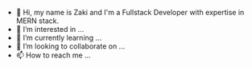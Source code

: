 - 👋 Hi, my name is Zaki and I'm a Fullstack Developer with expertise in MERN stack.
- 👀 I’m interested in ...
- 🌱 I’m currently learning ...
- 💞️ I’m looking to collaborate on ...
- 📫 How to reach me ...

<!---
Zzzaakkiii/Zzzaakkiii is a ✨ special ✨ repository because its `README.md` (this file) appears on your GitHub profile.
You can click the Preview link to take a look at your changes.
--->
